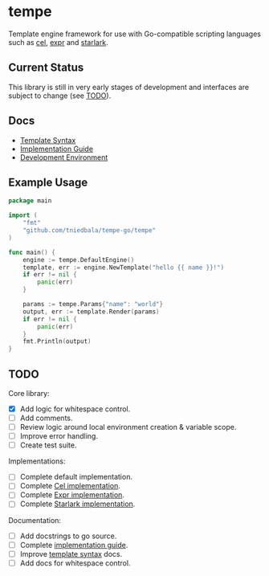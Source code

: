# tempe
Template engine framework for use with Go-compatible scripting languages
such as [cel](https://github.com/google/cel-go), [expr](https://github.com/expr-lang/expr)
and [starlark](https://github.com/google/starlark-go).

## Current Status
This library is still in very early stages of development and interfaces are subject to change (see [TODO](#todo)). 

## Docs
- [Template Syntax](./docs/template-syntax.md)
- [Implementation Guide](./docs/implementation-guid.md)
- [Development Environment](./docs/development-environment.md)

## Example Usage
```go
package main 

import (
    "fmt"
    "github.com/tniedbala/tempe-go/tempe"
)

func main() {
	engine := tempe.DefaultEngine()
	template, err := engine.NewTemplate("hello {{ name }}!")
	if err != nil {
		panic(err)
	}

	params := tempe.Params{"name": "world"}
	output, err := template.Render(params)
	if err != nil {
		panic(err)
	}
	fmt.Println(output)
}
```

## TODO
Core library:
- [x] Add logic for whitespace control.
- [ ] Add comments.
- [ ] Review logic around local environment creation & variable scope.
- [ ] Improve error handling.
- [ ] Create test suite.

Implementations:
- [ ] Complete default implementation.
- [ ] Complete [Cel implementation](./engines/cel).
- [ ] Complete [Expr implementation](./engines/expr).
- [ ] Complete [Starlark implementation](./engines/starlark).

Documentation:
- [ ] Add docstrings to go source.
- [ ] Complete [implementation guide](./docs/implementation-guid.md).
- [ ] Improve [template syntax](./docs/template-syntax.md) docs.
- [ ] Add docs for whitespace control.